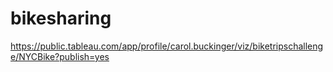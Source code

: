 # bikesharing
https://public.tableau.com/app/profile/carol.buckinger/viz/biketripschallenge/NYCBike?publish=yes
